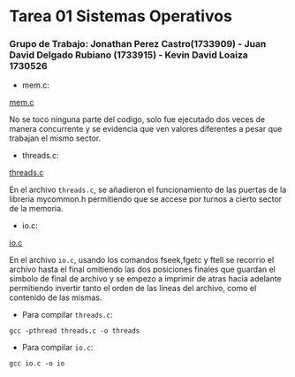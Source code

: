 # Tarea 01 Sistemas Operativos
### Grupo de Trabajo: Jonathan Perez Castro(1733909) - Juan David Delgado Rubiano (1733915) - Kevin David Loaiza 1730526

*  mem.c:

[mem.c](mem.c)

No se toco ninguna parte del codigo, solo fue ejecutado dos veces de manera concurrente y se evidencia que ven valores diferentes a pesar que trabajan el mismo sector.

*  threads.c:

[threads.c](threads.c)

En el archivo `threads.c`, se añadieron el funcionamiento de las puertas de la libreria mycommon.h permitiendo que se accese por turnos a cierto sector de la memoria.

*  io.c:

[io.c](io.c)

En el archivo `io.c`, usando los comandos fseek,fgetc y ftell se recorrio el archivo hasta el final omitiendo las dos posiciones finales que guardan el simbolo de final de archivo y se empezo a imprimir de atras hacia adelante permitiendo invertir tanto el orden de las lineas del archivo, como el contenido de las mismas.

- Para compilar `threads.c`:

```
gcc -pthread threads.c -o threads
```

- Para compilar `io.c`:

```
gcc io.c -o io
```
